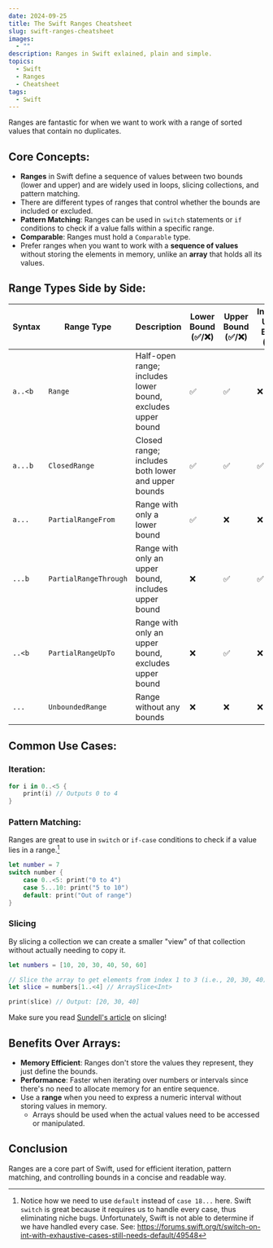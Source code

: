 ```yaml
---
date: 2024-09-25
title: The Swift Ranges Cheatsheet
slug: swift-ranges-cheatsheet
images:
  - ""
description: Ranges in Swift exlained, plain and simple.
topics:
  - Swift
  - Ranges
  - Cheatsheet
tags:
  - Swift
---
```

Ranges are fantastic for when we want to work with a range of sorted values that contain no duplicates. 

## Core Concepts:
- **Ranges** in Swift define a sequence of values between two bounds (lower and upper) and are widely used in loops, slicing collections, and pattern matching.
- There are different types of ranges that control whether the bounds are included or excluded.
- **Pattern Matching**: Ranges can be used in `switch` statements or `if` conditions to check if a value falls within a specific range.
- **Comparable**: Ranges must hold a `Comparable` type.
- Prefer ranges when you want to work with a **sequence of values** without storing the elements in memory, unlike an **array** that holds all its values.

## Range Types Side by Side:

| **Syntax**     | **Range Type**       | **Description**                                                         | **Lower Bound (✅/❌)**   | **Upper Bound (✅/❌)**   | **Includes Upper Bound (✅/❌)** |
| -------------- | ------------------- | ----------------------------------------------------------------------- | ------------------------ | ------------------------ | ------------------------------ |
| `a..<b`        | `Range`              | Half-open range; includes lower bound, excludes upper bound              | ✅                       | ✅                        | ❌                             |
| `a...b`        | `ClosedRange`        | Closed range; includes both lower and upper bounds                       | ✅                       | ✅                        | ✅                             |
| `a...`         | `PartialRangeFrom`   | Range with only a lower bound                                            | ✅                       | ❌                        | ❌                             |
| `...b`         | `PartialRangeThrough`| Range with only an upper bound, includes upper bound                     | ❌                       | ✅                        | ✅                             |
| `..<b`         | `PartialRangeUpTo`   | Range with only an upper bound, excludes upper bound                     | ❌                       | ✅                        | ❌                             |
| `...`          | `UnboundedRange`     | Range without any bounds                                                 | ❌                       | ❌                        | ❌                             |

## Common Use Cases:

### Iteration: 
```swift
for i in 0..<5 {
    print(i) // Outputs 0 to 4
}
```

### Pattern Matching: 
Ranges are great to use in `switch` or `if-case` conditions to check if a value lies in a range.[^1]
```swift
let number = 7
switch number {
    case 0..<5: print("0 to 4")
    case 5...10: print("5 to 10")
    default: print("Out of range")
}
```

[^1]: Notice how we need to use `default` instead of `case 18...` here. Swift `switch` is great because it requires us to handle every case, thus eliminating niche bugs. Unfortunately, Swift is not able to determine if we have handled every case. See: https://forums.swift.org/t/switch-on-int-with-exhaustive-cases-still-needs-default/49548 

### Slicing
By slicing a collection we can create a smaller "view" of that collection without actually needing to copy it. 

```swift
let numbers = [10, 20, 30, 40, 50, 60]

// Slice the array to get elements from index 1 to 3 (i.e., 20, 30, 40)
let slice = numbers[1..<4] // ArraySlice<Int>

print(slice) // Output: [20, 30, 40]
```

Make sure you read [Sundell's article](https://www.swiftbysundell.com/articles/slicing-swift-collections/) on slicing! 

## Benefits Over Arrays:
- **Memory Efficient**: Ranges don't store the values they represent, they just define the bounds.
- **Performance**: Faster when iterating over numbers or intervals since there's no need to allocate memory for an entire sequence.
- Use a **range** when you need to express a numeric interval without storing values in memory. 
  - Arrays should be used when the actual values need to be accessed or manipulated.

## Conclusion
Ranges are a core part of Swift, used for efficient iteration, pattern matching, and controlling bounds in a concise and readable way.